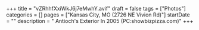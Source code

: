 +++
title = "vZRhhfXxiWkJ6j7eMwhY.avif"
draft = false
tags = ["Photos"]
categories = []
pages = ["Kansas City, MO (2726 NE Vivion Rd)"]
startDate = ""
description = " Antioch's Exterior In 2005 (PC:showbizpizza.com)"
+++
